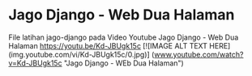 # Jago Django - Web Dua Halaman
File latihan jago-django pada Video Youtube Jago Django - Web Dua Halaman https://youtu.be/Kd-JBUgk15c
[![IMAGE ALT TEXT HERE]
(img.youtube.com/vi/Kd-JBUgk15c/0.jpg)]
(www.youtube.com/watch?v=Kd-JBUgk15c "Jago Django - WEb Dua Halaman")

